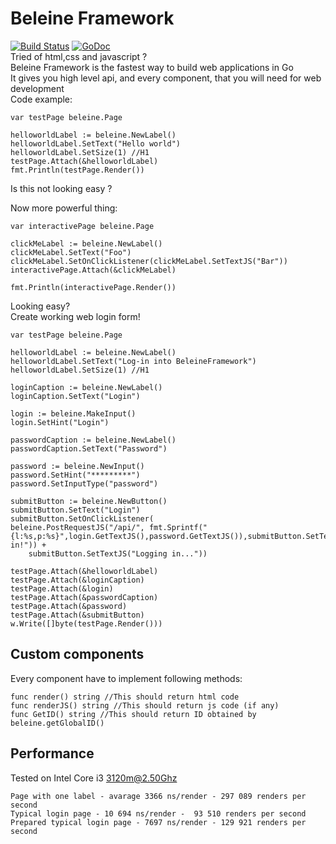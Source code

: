 # Beleine Framework
[![Build Status](https://travis-ci.com/kubastick/BeleineFramework.svg?token=bpH3SmbkspnyvKjSgrmq&branch=master)](https://travis-ci.com/kubastick/BeleineFramework)
[![GoDoc](https://godoc.org/github.com/kubastick/BeleineFramework?status.svg)](https://godoc.org/github.com/kubastick/BeleineFramework)  
Tried of html,css and javascript ?  
Beleine Framework is the fastest way to build web applications in Go  
It gives you high level api, and every component, that you will need for web development  
Code example:
```
var testPage beleine.Page

helloworldLabel := beleine.NewLabel()
helloworldLabel.SetText("Hello world")
helloworldLabel.SetSize(1) //H1
testPage.Attach(&helloworldLabel)
fmt.Println(testPage.Render())
```

Is this not looking easy ?

Now more powerful thing:

```
var interactivePage beleine.Page

clickMeLabel := beleine.NewLabel()
clickMeLabel.SetText("Foo")
clickMeLabel.SetOnClickListener(clickMeLabel.SetTextJS("Bar"))
interactivePage.Attach(&clickMeLabel)

fmt.Println(interactivePage.Render())
```

Looking easy?  
Create working web login form!
```
var testPage beleine.Page

helloworldLabel := beleine.NewLabel()
helloworldLabel.SetText("Log-in into BeleineFramework")
helloworldLabel.SetSize(1) //H1

loginCaption := beleine.NewLabel()
loginCaption.SetText("Login")

login := beleine.MakeInput()
login.SetHint("Login")

passwordCaption := beleine.NewLabel()
passwordCaption.SetText("Password")

password := beleine.NewInput()
password.SetHint("*********")
password.SetInputType("password")

submitButton := beleine.NewButton()
submitButton.SetText("Login")
submitButton.SetOnClickListener(
beleine.PostRequestJS("/api/", fmt.Sprintf("{l:%s,p:%s}",login.GetTextJS(),password.GetTextJS()),submitButton.SetTextJS("Logged in!")) +
    submitButton.SetTextJS("Logging in..."))

testPage.Attach(&helloworldLabel)
testPage.Attach(&loginCaption)
testPage.Attach(&login)
testPage.Attach(&passwordCaption)
testPage.Attach(&password)
testPage.Attach(&submitButton)
w.Write([]byte(testPage.Render()))
```

## Custom components
Every component have to implement following methods:
```
func render() string //This should return html code
func renderJS() string //This should return js code (if any)
func GetID() string //This should return ID obtained by beleine.getGlobalID()
```
## Performance
Tested on Intel Core i3 3120m@2.50Ghz
```
Page with one label - avarage 3366 ns/render - 297 089 renders per second
Typical login page - 10 694 ns/render -  93 510 renders per second
Prepared typical login page - 7697 ns/render - 129 921 renders per second
```
